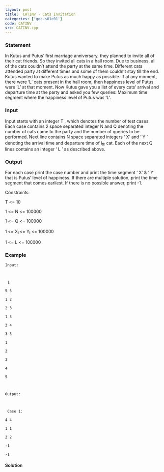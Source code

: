 ```yaml
---
layout: post
title:  CATINV - Cats Invitation
categories: ['goc-s01e01']
code: CATINV
src: CATINV.cpp
---
```


### **Statement**

In Kutus and Putus’ first marriage anniversary, they planned to invite all of
their cat friends. So they invited all cats in a hall room. Due to business,
all of the cats couldn’t attend the party at the same time. Different cats
attended party at different times and some of them couldn’t stay till the end.
Kutus wanted to make Putus as much happy as possible. If at any moment, there
were ‘L’ cats present in the hall room, then happiness level of Putus were ‘L’
at that moment. Now Kutus gave you a list of every cats’ arrival and departure
time at the party and asked you few queries: Maximum time segment where the
happiness level of Putus was ‘L’.

### Input

Input starts with an integer T , which denotes the number of test cases.
Each case contains 2 space separated integer N and Q denoting the
number of cats came to the party and the number of queries to be performed.
Next line contains N space separated integers ‘ X’ and ‘ Y ’
denoting the arrival time and departure time of i<sub>th</sub><sup>
</sup> cat. Each of the next Q lines contains an integer ‘ L ’ as
described above.

### Output

For each case print the case number and print the time segment ‘ X’ & ‘
Y’ that is Putus’ level of happiness. If there are multiple solution,
print the time segment that comes earliest. If there is no possible answer,
print -1.

Constraints:

T <= 10

1 <= N <= 100000

1 <= Q <= 100000

1<sup> </sup> <= X<sub>i </sub><= Y<sub>i</sub> <= 100000

1 <= L <= 100000 

### Example

    
    
    Input:
    
    
     1
    
    5 5
    
    1 2
    
    2 3
    
    1 3
    
    2 4
    
    3 5
    
    1
    
    2
    
    3
    
    4
    
    5
    
    
    Output:
    
    
     Case 1:
    
    4 4
    
    1 1
    
    2 2
    
    -1
    
    -1



#### **Solution**



